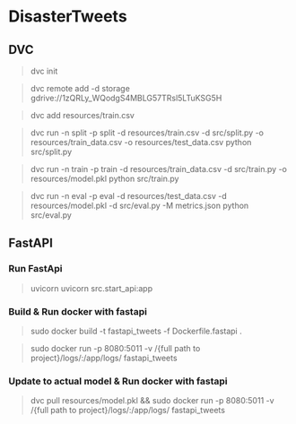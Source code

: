  # DisasterTweets

## DVC 
> dvc init

> dvc remote add -d storage gdrive://1zQRLy_WQodgS4MBLG57TRsl5LTuKSG5H

> dvc add resources/train.csv
 
 
> dvc run -n split -p split -d resources/train.csv -d src/split.py -o resources/train_data.csv -o resources/test_data.csv python src/split.py

> dvc run -n train -p train -d resources/train_data.csv -d src/train.py -o resources/model.pkl python src/train.py

> dvc run -n eval -p eval -d resources/test_data.csv -d resources/model.pkl -d src/eval.py -M metrics.json python src/eval.py


## FastAPI

### Run FastApi
> uvicorn uvicorn src.start_api:app


### Build & Run docker with fastapi
> sudo docker build -t fastapi_tweets -f Dockerfile.fastapi .

> sudo docker run -p 8080:5011 -v /{full path to project}/logs/:/app/logs/ fastapi_tweets

### Update to actual model & Run docker with fastapi

>dvc pull resources/model.pkl && sudo docker run -p 8080:5011 -v /{full path to project}/logs/:/app/logs/ fastapi_tweets

